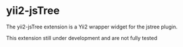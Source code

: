 # yii2-jsTree
The yii2-jsTree extension is a Yii2 wrapper widget for the jstree plugin.

This extension still under development and are not fully tested
